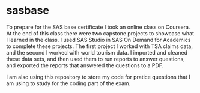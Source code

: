 # sasbase
To prepare for the SAS base certificate I took an online class on Coursera. At the end of this class there were two capstone projects to showcase what I learned in the class.
I used SAS Studio in SAS On Demand for Academics to complete these projects.
The first project I worked with TSA claims data, and the second I worked with world tourism data.
I imported and cleaned these data sets, and then used them to run reports to answer questions, and exported the reports that answered the questions to a PDF.

I am also using this repository to store my code for pratice questions that I am using to study for the coding part of the exam.
